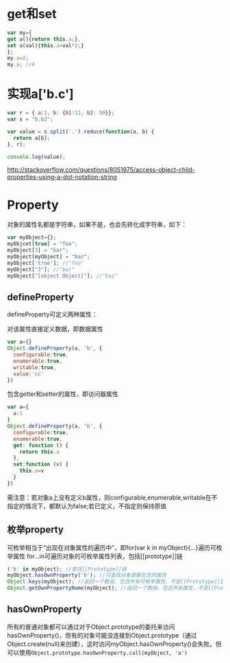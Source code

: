 # get和set

```js
var my={
get a(){return this.a;},
set a(val){this.a=val*2;}
};
my.a=2;
my.a; //4
```

# 实现a['b.c']

```js
var r = { a:1, b: {b1:11, b2: 99}};
var s = "b.b2";

var value = s.split('.').reduce(function(a, b) {
  return a[b];
}, r);

console.log(value);
```

http://stackoverflow.com/questions/8051975/access-object-child-properties-using-a-dot-notation-string

# Property

对象的属性名都是字符串，如果不是，也会先转化成字符串，如下：

```js
var myObject={};
myObjcet[true] = "foo";
myObject[3] = "bar";
myObject[myObject] = "baz";
myObject['true']; //"foo"
myObject["3"]; //"bar"
myObject["[object Object]"]; //"baz"
```

## defineProperty

defineProperty可定义两种属性：

对该属性直接定义数据，即数据属性

```js
var a={}
Object.defineProperty(a, 'b', {
  configurable:true,
  enumerable:true,
  writable:true,
  value:'cc'
})
```

包含getter和setter的属性，即访问器属性

```js
var a={
  a:1
}
Object.defineProperty(a, 'b', {
  configurable:true,
  enumerable:true,
  get: function () {
    return this.a
  },
  set:function (v) {
    this.a=v
  }
})
```

需注意：若对象a上没有定义b属性，则configurable,enumerable,writable在不指定的情况下，都默认为false;若已定义，不指定则保持原值

## 枚举property

可枚举相当于“出现在对象属性的遍历中”，即for(var k in myObject){…}遍历可枚举属性
for…in可遍历对象的可枚举属性列表，包括[[prototype]]链

```js
('b' in myObject); //查找[[Prototype]]链
myObject.hasOwnProperty('b'); //只查找对象直接包含的属性
Object.keys(myObject); //返回一个数组，包含所有可枚举属性，不查[[Prototype]]链
Object.getOwnPropertyName(myObject); //返回一个数组，包含所有属性，不查[[Prototype]]链
```

## hasOwnProperty

所有的普通对象都可以通过对于Object.prototype的委托来访问hasOwnProperty()，但有的对象可能没连接到Object.prototype（通过Object.create(null)来创建），这时访问myObject.hasOwnProperty()会失败。但可以使用``Object.prototype.hasOwnProperty.call(myObject, 'a')``
